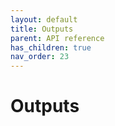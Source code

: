```yaml
---
layout: default
title: Outputs
parent: API reference
has_children: true
nav_order: 23
---
```

Outputs
========

<!-- START doctoc generated TOC please keep comment here to allow auto update -->
<!-- DON'T EDIT THIS SECTION, INSTEAD RE-RUN doctoc TO UPDATE -->
<!-- END doctoc generated TOC please keep comment here to allow auto update -->

